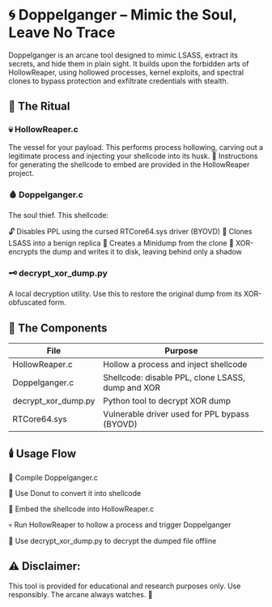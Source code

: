 # 🌀 Doppelganger – Mimic the Soul, Leave No Trace
Doppelganger is an arcane tool designed to mimic LSASS, extract its secrets, and hide them in plain sight. It builds upon the forbidden arts of HollowReaper, using hollowed processes, kernel exploits, and spectral clones to bypass protection and exfiltrate credentials with stealth.

## 📜 The Ritual
### 💀 HollowReaper.c
The vessel for your payload. This performs process hollowing, carving out a legitimate process and injecting your shellcode into its husk.
🔧 Instructions for generating the shellcode to embed are provided in the HollowReaper project.

### 🩸 Doppelganger.c
The soul thief. This shellcode:

🔓 Disables PPL using the cursed RTCore64.sys driver (BYOVD)
🧬 Clones LSASS into a benign replica
💾 Creates a Minidump from the clone
🧊 XOR-encrypts the dump and writes it to disk, leaving behind only a shadow

### 🗝️ decrypt_xor_dump.py
A local decryption utility. Use this to restore the original dump from its XOR-obfuscated form.

## 🧪 The Components
| File | Purpose |
|------|---------|
| HollowReaper.c |	Hollow a process and inject shellcode |
| Doppelganger.c | Shellcode: disable PPL, clone LSASS, dump and XOR |
| decrypt_xor_dump.py | Python tool to decrypt XOR dump |
| RTCore64.sys | Vulnerable driver used for PPL bypass (BYOVD) |

## 🕯️ Usage Flow
🔨 Compile Doppelganger.c

🧪 Use Donut to convert it into shellcode

🧿 Embed the shellcode into HollowReaper.c

💀 Run HollowReaper to hollow a process and trigger Doppelganger

🧊 Use decrypt_xor_dump.py to decrypt the dumped file offline

## ⚠️ Disclaimer:
This tool is provided for educational and research purposes only. Use responsibly. The arcane always watches. 🧿
